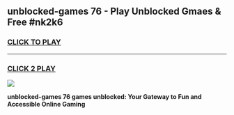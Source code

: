 
## unblocked-games 76 - Play Unblocked Gmaes & Free #nk2k6
<h3>
<a href="https://premium.freeplayer.one?title=unblocked-games_76&ref=01M">CLICK TO PLAY</a></h3>
<hr>

<h3>
<a href="https://premium.freeplayer.one?title=unblocked-games_76&ref=01M">CLICK 2 PLAY</a>
  
</h3>

<a href="https://premium.freeplayer.one?title=unblocked-games_76&ref=01M"><img src="https://clearcache.store/games.png"></a>


**unblocked-games 76 games unblocked: Your Gateway to Fun and Accessible Online Gaming**
